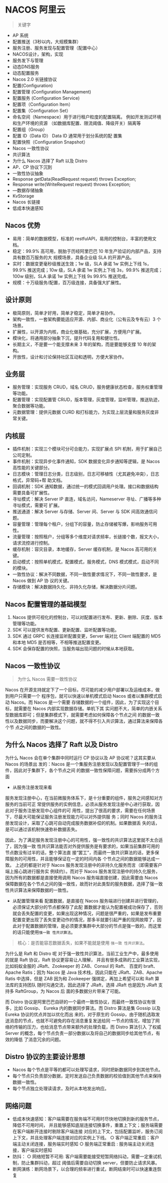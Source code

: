 # NACOS 阿里云


> 关键字

- AP 系统
- 配置推送（3秒以内，大规模集群）
- 服务注册、服务发现与配置管理（配置中心）
- NACOS设计，架构，实现
- 服务发下与管理
- 动态DNS服务
- 动态配置服务
- Nacos 2.0 长链接协议
- 配置(Configuration)
- 配置管理 (Configuration Management)
- 配置服务 (Configuration Service)
- 配置项（Configuration Item）
- 配置集（Configuration Set）
- 命名空间（Namespace）用于进行租户粒度的配置隔离。 例如开发测试环境和生产环境的资源 （如数据库配置、限流阈值、降级开关）隔离等
- 配置组（Group）
- 配置 ID（Data ID） Data ID 通常用于划分系统的配 置集
- 配置快照（Configuration Snapshot）
- Nacos ⼀致性协议
- 共识算法
- 为什么 Nacos 选择了 Raft 以及 Distro
- AP、CP 协议下沉到
- ⼀致性协议抽象
- Response getData(ReadRequest request) throws Exception;
- Response write(WriteRequest request) throws Exception;
- —数据存储抽象
- KvStorage
- Nacos 长链接
- 低成本快速感知

## Nacos 优势

- 易⽤：简单的数据模型，标准的 restfulAPI，易用的控制台，丰富的使用文档。 
- 稳定：99.9% 高可用，脱胎于历经阿里巴巴 10 年生产验证的内部产品，支持具有数百万服务的大 规模场景，具备企业级 SLA 的开源产品。 
- 实时：数据变更毫秒级推送生效；1w 级，SLA 承诺 1w 实例上下线 1s，99.9% 推送完成；10w 级，SLA 承诺 1w 实例上下线 3s，99.9% 推送完成；100w 级别，SLA 承诺 1w 实例上下线 9s 99.9% 推送完成。
- 规模：十万级服务/配置，百万级连接，具备强大扩展性。

## 设计原则

-  极简原则，简单才好用，简单才稳定，简单才易协作。
-  架构⼀致性，⼀套架构要能适应开源、内部、商业化（公有云及专有云）3 个场景。
-  扩展性，以开源为内核，商业化做基础，充分扩展，方便用户扩展。
-  模块化，将通用部分抽象下沉，提升代码复用和健壮性。
-  长期主义，不是要⼀个能支撑未来 3 年的架构，而是要能够支撑 10 年的架构。
-  开放性，设计和讨论保持社区互动和透明，方便大家协作。


## 业务层 

-  服务管理：实现服务 CRUD，域名 CRUD，服务健康状态检查，服务权重管理等功能。 
-  配置管理：实现配置管 CRUD，版本管理，灰度管理，监听管理，推送轨迹，聚合数据等功能。
-  元数据管理：提供元数据 CURD 和打标能力，为实现上层流量和服务灰度非常关键。

## 内核层 

-  插件机制：实现三个模块可分可合能力，实现扩展点 SPI 机制，用于扩展自己公司定制。 
-  事件机制：实现异步化事件通知，SDK 数据变化异步通知等逻辑，是 Nacos 高性能的关键部分。 
-  日志模块：管理日志分类，日志级别，日志可移植性（尤其避免冲突），日志格式，异常码+帮 助文档。 
-  回调机制：SDK 通知数据，通过统⼀的模式回调用户处理。接口和数据结构需要具备可扩展性。 
-  寻址模式：解决 Server IP 直连，域名访问，Nameserver 寻址、广播等多种寻址模式，需要可 扩展。 
-  推送通道：解决 Server 与存储、Server 间、Server 与 SDK 间高效通信问题。 
-  容量管理：管理每个租户，分组下的容量，防止存储被写爆，影响服务可用性。 
-  流量管理：按照租户，分组等多个维度对请求频率，长链接个数，报文大小，请求流控进行控制。 
-  缓存机制：容灾目录，本地缓存，Server 缓存机制，是 Nacos 高可用的关键。 
-  启动模式：按照单机模式，配置模式，服务模式，DNS 模式模式，启动不同的模块。 
-  ⼀致性协议：解决不同数据，不同⼀致性要求情况下，不同⼀致性要求，是 Nacos 做到 AP 协 议的关键。 
-  存储模块：解决数据持久化、非持久化存储，解决数据分片问题。

## Nacos 配置管理的基础模型

1. Nacos 提供可视化的控制台，可以对配置进行发布、更新、删除、灰度、版本管理等功能。
2. SDK 可以提供发布配置、更新配置、监听配置等功能。
3. SDK 通过 GRPC 长连接监听配置变更，Server 端对比 Client 端配置的 MD5 和本地 MD5 是否相等，不相等推送配置变更。
4. SDK 会保存配置的快照，当服务端出现问题的时候从本地获取。

## Nacos ⼀致性协议

> 为什么 Nacos 需要⼀致性协议

 Nacos 在开源支持就定下了⼀个目标，尽可能的减少用户部署以及运维成本，做到用户只需要⼀个 程序包，就可以快速以单机模式启动 Nacos 或者以集群模式启动 Nacos。而 Nacos 是⼀个需要 存储数据的⼀个组件，因此，为了实现这个目标，就需要在 Nacos 内部实现数据存储。单机下其 实问题不大，简单的内嵌关系型数据库即可；但是集群模式下，就需要考虑如何保障各个节点之间 的数据⼀致性以及数据同步，而要解决这个问题，就不得不引入共识算法，通过算法来保障各个节 点之间的数据的⼀致性。

 ## 为什么 Nacos 选择了 Raft 以及 Distro

 为什么 Nacos 会在单个集群中同时运行 CP 协议以及 AP 协议呢？这其实要从 Nacos 的场景出 发的：Nacos 是⼀个集服务注册发现以及配置管理于⼀体的组件，因此对于集群下，各个节点之间 的数据⼀致性保障问题，需要拆分成两个方面 
 
 - 从服务注册发现来看

服务发现注册中心，在当前微服务体系下，是十分重要的组件，服务之间感知对方服务的当前可正 常提供服务的实例信息，必须从服务发现注册中心进行获取，因此对于服务注册发现中心组件的可 用性，提出了很高的要求，需要在任何场景下，尽最大可能保证服务注册发现能力可以对外提供服 务；同时 Nacos 的服务注册发现设计，采取了心跳可自动完成服务数据补偿的机制。如果数据丢 失的话，是可以通过该机制快速弥补数据丢失。

因此，为了满足服务发现注册中心的可用性，强⼀致性的共识算法这里就不太合适了，因为强⼀致 性共识算法能否对外提供服务是有要求的，如果当前集群可用的节点数没有过半的话，整个算法直 接“罢工”，而最终⼀致共识算法的话，更多保障服务的可用性，并且能够保证在⼀定的时间内各 个节点之间的数据能够达成⼀致。 上述的都是针对于 Nacos 服务发现注册中的非持久化服务而言（即需要客户端上报心跳进行服务实 例续约）。而对于 Nacos 服务发现注册中的持久化服务，因为所有的数据都是直接使用调用 Nacos 服务端直接创建，因此需要由 Nacos 保障数据在各个节点之间的强⼀致性，故而针对此类型的服务数据，选择了强⼀致性共识算法来保障数据的⼀致性。


- 从配置管理来看
 配置数据，是直接在 Nacos 服务端进行创建并进行管理的，必须保证大部分的节点都保存了此配 置数据才能认为配置被成功保存了，否则就会丢失配置的变更，如果出现这种情况，问题是很严重的，如果是发布重要配置变更出现了丢失变更动作的情况，那多半就要引起严重的现网故障了，因此对于配置数据的管理，是必须要求集群中大部分的节点是强⼀致的，而这里的话只能使用`强⼀致 性共识算法`。

> 核心：是否能容忍数据丢失，如果不能就是使用 `强⼀致 性共识算法`。


为什么是 Raft 和 Distro 呢 对于强⼀致性共识算法，当前工业生产中，最多使用的就是 Raft 协议，Raft 协议更容易让人理解， 并且有很多成熟的工业算法实现，比如蚂蚁金服的 JRaft、Zookeeper 的 ZAB、Consul 的 Raft、 百度的 braft、Apache Ratis；因为 Nacos 是 Java 技术栈，因此只能在 JRaft、ZAB、Apache Ratis 中选择，但是 ZAB 因为和 Zookeeper 强绑定，再加上希望可以和 Raft 算法库的支持团队 随时沟通交流，因此选择了 JRaft，选择 JRaft 也是因为 JRaft 支持多 RaftGroup，为 Nacos 后 面的多数据分片带来了可能。

而 Distro 协议是阿里巴巴自研的⼀个最终⼀致性协议，而最终⼀致性协议有很多，比如 Gossip、 Eureka 内的数据同步算法。而 Distro 算法是集 Gossip 以及 Eureka 协议的优点并加以优化而出 来的，对于原生的 Gossip，由于随机选取发送消息的节点，也就不可避免的存在消息重复发送给同 ⼀节点的情况，增加了网络的传输的压力，也给消息节点带来额外的处理负载，而 Distro 算法引入 了权威 Server 的概念，每个节点负责⼀部分数据以及将自己的数据同步给其他节点，有效的降低 了消息冗余的问题。

## Distro 协议的主要设计思想

- Nacos 每个节点是平等的都可以处理写请求，同时把新数据同步到其他节点。 
- 每个节点只负责部分数据，定时发送自己负责数据的校验值到其他节点来保持数据⼀致性。 
- 每个节点独立处理读请求，及时从本地发出响应。


## 网络问题

- 低成本快速感知：客户端需要在服务端不可用时尽快地切换到新的服务节点，降低不可用时间， 并且能够感知底层连接切换事件，重置上下文；服务端需要在客户端断开连接时剔除客户端连接 对应的上下文，包括配置监听，服务订阅上下文，并且处理客户端连接对应的实例上下线。 ○ 客户端正常重启：客户端主动关闭连接，服务端实时感知 ○ 服务端正常重启 : 服务端主动关闭连接，客户端实时感知 
-  防抖： ○ 网络短暂不可用: 客户端需要能接受短暂网络抖动，需要⼀定重试机制，防止集群抖动，超过 阈值后需要自动切换 server，但要防止请求风暴。 
-  断网演练：断网场景下，以合理的频率进行重试，断网结束时可以快速重连恢复